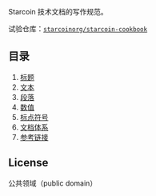 Starcoin 技术文档的写作规范。

试验仓库：[`starcoinorg/starcoin-cookbook`](https://github.com/starcoinorg/starcoin-cookbook)

## 目录

1. [标题](docs/zh/title.md)
1. [文本](docs/zh/text.md)
1. [段落](docs/zh/paragraph.md)
1. [数值](docs/zh/number.md)
1. [标点符号](docs/zh/marks.md)
1. [文档体系](docs/zh/structure.md)
1. [参考链接](docs/zh/reference.md)

## License

公共领域（public domain）
